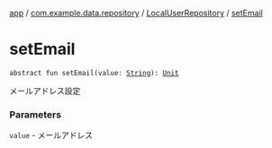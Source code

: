 [app](../../index.md) / [com.example.data.repository](../index.md) / [LocalUserRepository](index.md) / [setEmail](./set-email.md)

# setEmail

`abstract fun setEmail(value: `[`String`](https://kotlinlang.org/api/latest/jvm/stdlib/kotlin/-string/index.html)`): `[`Unit`](https://kotlinlang.org/api/latest/jvm/stdlib/kotlin/-unit/index.html)

メールアドレス設定

### Parameters

`value` - メールアドレス